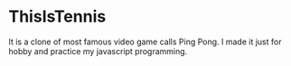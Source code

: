 # ThisIsTennis

It is a clone of most famous video game calls Ping Pong.
I made it just for hobby and practice my javascript programming.
